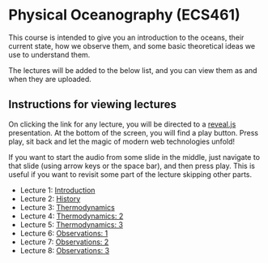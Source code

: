 # Physical Oceanography (ECS461)

This course is intended to give you an introduction to
the oceans, their current state, how we observe them,
and some basic theoretical ideas we use to understand them.

The lectures will be added to the below list, and you can
view them as and when they are uploaded.

## Instructions for viewing lectures

On clicking the link for any lecture, you will be directed
to a [reveal.js](https://revealjs.com/) presentation. At the
bottom of the screen, you will find a play button. Press play,
sit back and let the magic of modern web technologies unfold!

If you want to start the audio from some slide in the middle,
just navigate to that slide (using arrow keys or the space bar),
and then press play. This is useful if you want to revisit some
part of the lecture skipping other parts.

* Lecture 1: [Introduction](./courses/oceanography/lecture_intro/index.html)
* Lecture 2: [History](./courses/oceanography/lecture_history/index.html)
* Lecture 3: [Thermodynamics](./courses/oceanography/lecture_thermo/index.html)
* Lecture 4: [Thermodynamics: 2](./courses/oceanography/lecture_eqnstate/index.html)
* Lecture 5: [Thermodynamics: 3](./courses/oceanography/lecture_thermo3/index.html)
* Lecture 6: [Observations: 1](./courses/oceanography/lecture_aditi1/Oceanography_Lecture-1-Final.pptx)
* Lecture 7: [Observations: 2](./courses/oceanography/lecture_aditi2/Lecture2-Temperature.pptx)
* Lecture 8: [Observations: 3](./courses/oceanography/lecture_aditi3/Lecture3-Salinity.pptx)

